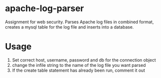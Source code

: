 # apache-log-parser
Assignment for web security. Parses Apache log files in combined format, creates a mysql table for the log file and inserts into a database.

# Usage
1. Set correct host, username, password and db for the connection object
2. change the infile string to the name of the log file you want parsed
3. If the create table statement has already been run, comment it out
